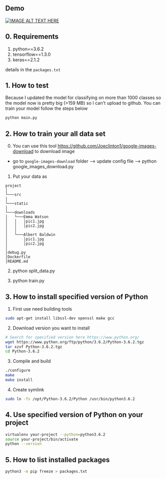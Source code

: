 ## Demo

[![IMAGE ALT TEXT HERE](https://img.youtube.com/vi/y5h_FX7mhdE/0.jpg)](https://www.youtube.com/watch?v=y5h_FX7mhdE)

## 0. Requirements

1. python==3.6.2
2. tensorflow==1.3.0
3. keras==2.1.2

details in the `packages.txt`

## 1. How to test

Because I updated the model for classifying on more than 1000 classes so the model now is pretty big (>159 MB) so I can't upload to github.
You can train your model follow the steps below

```sh
python main.py
```

## 2. How to train your all data set

0. You can use this tool https://github.com/Joeclinton1/google-images-download to download image

- go to `google-images-download` folder --> update config file --> python google_images_download.py

1. Put your data as

```
project
│
└───src
│
└───static
│
└───downloads
│   └───Emma Watson
│   │   │pic1.jpg
│   │   │pic2.jpg
│   │
│   └───Albert Baldwin
│       │pic1.jpg
│       │pic2.jpg
│
│debug.py
│Dockerfile
│README.md
```

2. python split_data.py

3. python train.py

## 3. How to install specified version of Python

1. First use need building tools

```sh
sudo apt-get install libssl-dev openssl make gcc
```

2. Download version you want to install

```sh
# Search for specified version here https://www.python.org/
wget https://www.python.org/ftp/python/3.6.2/Python-3.6.2.tgz
tar xzvf Python-3.6.2.tgz
cd Python-3.6.2
```

3. Compile and build

```sh
./configure
make
make install
```

4. Create symlink

```sh
sudo ln -fs /opt/Python-3.6.2/Python /usr/bin/python3.6.2

```

## 4. Use specified version of Python on your project

```sh
virtualenv your-project --python=python3.6.2
source your-project/bin/activate
python --version
```

## 5. How to list installed packages

```sh
python3 -m pip freeze > packages.txt
```
